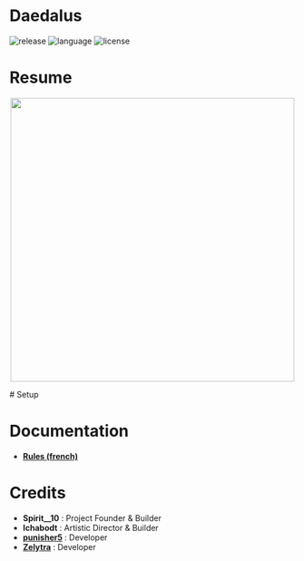 # Daedalus
![release](https://img.shields.io/badge/release-v1.0-blueviolet)
![language](https://img.shields.io/badge/langage-JAVA-orange)
![license](https://img.shields.io/badge/license-GPL--3.0-blue)
# Resume
<p align="center">
	<img src="https://github.com/zelytra/Daedalus/blob/zelytra-readme/img/logo.png?raw=true" width="500">
</p>
# Setup

# Documentation
 * [**Rules (french)**](https://docs.google.com/document/d/158M0PgOT0eK_MTuHHQFZpt1pHJi_jTSYhahBhmTe_AQ/edit?usp=sharing)

# Credits
* **Spirit__10** : Project Founder & Builder
* **Ichabodt** : Artistic Director & Builder
* [**punisher5**](https://github.com/JohnPoliakov) : Developer
* [**Zelytra**](https://github.com/zelytra) : Developer


